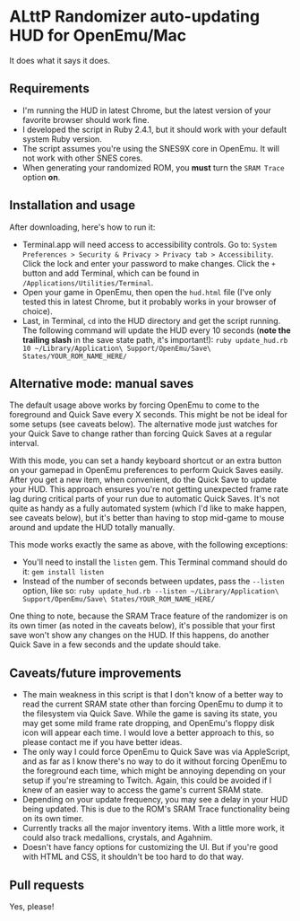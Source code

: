 # ALttP Randomizer auto-updating HUD for OpenEmu/Mac

It does what it says it does.

## Requirements

* I'm running the HUD in latest Chrome, but the latest version of your favorite browser should work fine.
* I developed the script in Ruby 2.4.1, but it should work with your default system Ruby version.
* The script assumes you're using the SNES9X core in OpenEmu. It will not work with other SNES cores.
* When generating your randomized ROM, you **must** turn the `SRAM Trace` option **on**.

## Installation and usage

After downloading, here's how to run it:

* Terminal.app will need access to accessibility controls. Go to:
  `System Preferences > Security & Privacy > Privacy tab > Accessibility`. Click the lock and enter your password to make changes. Click the `+` button and add Terminal, which can be found in `/Applications/Utilities/Terminal`.
* Open your game in OpenEmu, then open the `hud.html` file (I've only tested this in latest Chrome, but it probably works in your browser of choice).
* Last, in Terminal, `cd` into the HUD directory and get the script running. The following command will update the HUD every 10 seconds (**note the trailing slash** in the save state path, it's important!):
`ruby update_hud.rb 10 ~/Library/Application\ Support/OpenEmu/Save\ States/YOUR_ROM_NAME_HERE/`

## Alternative mode: manual saves

The default usage above works by forcing OpenEmu to come to the foreground and Quick Save every X seconds. This might be not be ideal for some setups (see caveats below). The alternative mode just watches for your Quick Save to change rather than forcing Quick Saves at a regular interval.

With this mode, you can set a handy keyboard shortcut or an extra button on your gamepad in OpenEmu preferences to perform Quick Saves easily. After you get a new item, when convenient, do the Quick Save to update your HUD. This approach ensures you're not getting unexpected frame rate lag during critical parts of your run due to automatic Quick Saves. It's not quite as handy as a fully automated system (which I'd like to make happen, see caveats below), but it's better than having to stop mid-game to mouse around and update the HUD totally manually.

This mode works exactly the same as above, with the following exceptions:

* You'll need to install the `listen` gem. This Terminal command should do it: `gem install listen`
* Instead of the number of seconds between updates, pass the `--listen` option, like so:
`ruby update_hud.rb --listen ~/Library/Application\ Support/OpenEmu/Save\ States/YOUR_ROM_NAME_HERE/`

One thing to note, because the SRAM Trace feature of the randomizer is on its own timer (as noted in the caveats below), it's possible that your first save won't show any changes on the HUD. If this happens, do another Quick Save in a few seconds and the update should take.

## Caveats/future improvements

* The main weakness in this script is that I don't know of a better way to read the current SRAM state other than forcing OpenEmu to dump it to the filesystem via Quick Save. While the game is saving its state, you may get some mild frame rate dropping, and OpenEmu's floppy disk icon will appear each time. I would love a better approach to this, so please contact me if you have better ideas.
* The only way I could force OpenEmu to Quick Save was via AppleScript, and as far as I know there's no way to do it without forcing OpenEmu to the foreground each time, which might be annoying depending on your setup if you're streaming to Twitch. Again, this could be avoided if I knew of an easier way to access the game's current SRAM state.
* Depending on your update frequency, you may see a delay in your HUD being updated. This is due to the ROM's SRAM Trace functionality being on its own timer.
* Currently tracks all the major inventory items. With a little more work, it could also track medallions, crystals, and Agahnim.
* Doesn't have fancy options for customizing the UI. But if you're good with HTML and CSS, it shouldn't be too hard to do that way.

## Pull requests

Yes, please!

